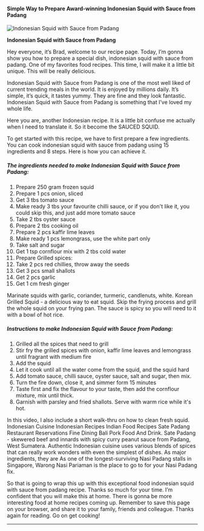             

#### Simple Way to Prepare Award-winning Indonesian Squid with Sauce from Padang

![Indonesian Squid with Sauce from Padang](https://img-global.cpcdn.com/recipes/7bab4c212415800d/751x532cq70/indonesian-squid-with-sauce-from-padang-recipe-main-photo.jpg)

**Indonesian Squid with Sauce from Padang**

Hey everyone, it’s Brad, welcome to our recipe page. Today, I’m gonna show you how to prepare a special dish, indonesian squid with sauce from padang. One of my favorites food recipes. This time, I will make it a little bit unique. This will be really delicious.

Indonesian Squid with Sauce from Padang is one of the most well liked of current trending meals in the world. It is enjoyed by millions daily. It’s simple, it’s quick, it tastes yummy. They are fine and they look fantastic. Indonesian Squid with Sauce from Padang is something that I’ve loved my whole life.

Here you are, another Indonesian recipe. It is a little bit confuse me actually when I need to translate it. So it become the SAUCED SQUID.

To get started with this recipe, we have to first prepare a few ingredients. You can cook indonesian squid with sauce from padang using 15 ingredients and 8 steps. Here is how you can achieve it.

##### The ingredients needed to make Indonesian Squid with Sauce from Padang:

1.  Prepare 250 gram frozen squid
2.  Prepare 1 pcs onion, sliced
3.  Get 3 tbs tomato sauce
4.  Make ready 3 tbs your favourite chilli sauce, or if you don't like it, you could skip this, and just add more tomato sauce
5.  Take 2 tbs oyster sauce
6.  Prepare 2 tbs cooking oil
7.  Prepare 2 pcs kaffir lime leaves
8.  Make ready 1 pcs lemongrass, use the white part only
9.  Take salt and sugar
10.  Get 1 tsp cornflour mix with 2 tbs cold water
11.  Prepare Grilled spices:
12.  Take 2 pcs red chillies, throw away the seeds
13.  Get 3 pcs small shallots
14.  Get 2 pcs garlic
15.  Get 1 cm fresh ginger

Marinate squids with garlic, coriander, turmeric, candlenuts, white. Korean Grilled Squid - a delicious way to eat squid. Skip the frying process and grill the whole squid on your frying pan. The sauce is spicy so you will need to it with a bowl of hot rice.

##### Instructions to make Indonesian Squid with Sauce from Padang:

1.  Grilled all the spices that need to grill
2.  Stir fry the grilled spices with onion, kaffir lime leaves and lemongrass until fragrant with medium fire
3.  Add the squid
4.  Let it cook until all the water come from the squid, and the squid hard
5.  Add tomato sauce, chilli sauce, oyster sauce, salt and sugar, then mix.
6.  Turn the fire down, close it, and simmer form 15 minutes
7.  Taste first and fix the flavour to your taste, then add the cornflour mixture, mix until thick.
8.  Garnish with parsley and fried shallots. Serve with warm rice while it's hot.

In this video, I also include a short walk-thru on how to clean fresh squid. Indonesian Cuisine Indonesian Recipes Indian Food Recipes Sate Padang Restaurant Reservations Fine Dining Bali Pork Food And Drink. Sate Padang - skewered beef and innards with spicy curry peanut sauce from Padang, West Sumatera. Authentic Indonesian cuisine uses various blends of spices that can really work wonders with even the simplest of dishes. As major ingredients, they are As one of the longest-surviving Nasi Padang stalls in Singapore, Warong Nasi Pariaman is the place to go to for your Nasi Padang fix.

So that is going to wrap this up with this exceptional food indonesian squid with sauce from padang recipe. Thanks so much for your time. I’m confident that you will make this at home. There is gonna be more interesting food at home recipes coming up. Remember to save this page on your browser, and share it to your family, friends and colleague. Thanks again for reading. Go on get cooking!

* * *